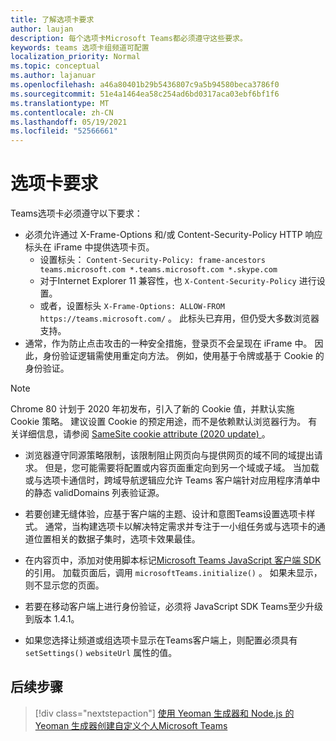 ```yaml
---
title: 了解选项卡要求
author: laujan
description: 每个选项卡Microsoft Teams都必须遵守这些要求。
keywords: teams 选项卡组频道可配置
localization_priority: Normal
ms.topic: conceptual
ms.author: lajanuar
ms.openlocfilehash: a46a80401b29b5436807c9a5b94580beca3786f0
ms.sourcegitcommit: 51e4a1464ea58c254ad6bd0317aca03ebf6bf1f6
ms.translationtype: MT
ms.contentlocale: zh-CN
ms.lasthandoff: 05/19/2021
ms.locfileid: "52566661"
---
```

# <a name="tab-requirements"></a>选项卡要求

Teams选项卡必须遵守以下要求：

* 必须允许通过 X-Frame-Options 和/或 Content-Security-Policy HTTP 响应标头在 iFrame 中提供选项卡页。
  * 设置标头： `Content-Security-Policy: frame-ancestors teams.microsoft.com *.teams.microsoft.com *.skype.com`
  * 对于Internet Explorer 11 兼容性，也 `X-Content-Security-Policy` 进行设置。
  * 或者，设置标头 `X-Frame-Options: ALLOW-FROM https://teams.microsoft.com/` 。 此标头已弃用，但仍受大多数浏览器支持。
* 通常，作为防止点击攻击的一种安全措施，登录页不会呈现在 iFrame 中。 因此，身份验证逻辑需使用重定向方法。 例如，使用基于令牌或基于 Cookie 的身份验证。

> [!NOTE]
> Chrome 80 计划于 2020 年初发布，引入了新的 Cookie 值，并默认实施 Cookie 策略。 建议设置 Cookie 的预定用途，而不是依赖默认浏览器行为。 有关详细信息，请参阅 [SameSite cookie attribute (2020 update) ](../../resources/samesite-cookie-update.md)。

* 浏览器遵守同源策略限制，该限制阻止网页向与提供网页的域不同的域提出请求。 但是，您可能需要将配置或内容页面重定向到另一个域或子域。 当加载或与选项卡通信时，跨域导航逻辑应允许 Teams 客户端针对应用程序清单中的静态 validDomains 列表验证源。

* 若要创建无缝体验，应基于客户端的主题、设计和意图Teams设置选项卡样式。 通常，当构建选项卡以解决特定需求并专注于一小组任务或与选项卡的通道位置相关的数据子集时，选项卡效果最佳。

* 在内容页中，添加对使用脚本标记[Microsoft Teams JavaScript 客户端 SDK](/javascript/api/overview/msteams-client)的引用。 加载页面后，调用 `microsoftTeams.initialize()` 。 如果未显示，则不显示您的页面。

* 若要在移动客户端上进行身份验证，必须将 JavaScript SDK Teams至少升级到版本 1.4.1。

* 如果您选择让频道或组选项卡显示在Teams客户端上，则配置必须具有 `setSettings()` `websiteUrl` 属性的值。

## <a name="next-step"></a>后续步骤

> [!div class="nextstepaction"]
> [使用 Yeoman 生成器和 Node.js 的 Yeoman 生成器创建自定义个人Microsoft Teams](~/tabs/quickstarts/create-personal-tab-node-yeoman.md)